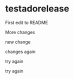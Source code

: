 # testadorelease

First edit to README

More changes

new change

changes again

try again

try again
